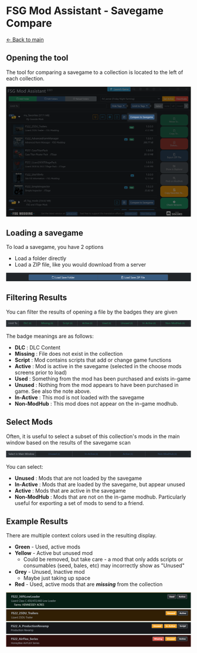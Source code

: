 # FSG Mod Assistant - Savegame Compare

[← Back to main](index.html)

## Opening the tool

The tool for comparing a savegame to a collection is located to the left of each collection.

![Main Window](img/savegame-001.png)

## Loading a savegame

To load a savegame, you have 2 options

- Load a folder directly
- Load a ZIP file, like you would download from a server

![Alt text](img/savegame-008.png)

## Filtering Results

You can filter the results of opening a file by the badges they are given

![Alt text](img/savegame-007.png)

The badge meanings are as follows:

- **DLC** : DLC Content
- **Missing** : File does not exist in the collection
- **Script** : Mod contains scripts that add or change game functions
- **Active** : Mod is active in the savegame (selected in the choose mods screens prior to load)
- **Used** : Something from the mod has been purchased and exists in-game
- **Unused** : Nothing from the mod appears to have been purchased in game.  See also the note above.
- **In-Active** : This mod is not loaded with the savegame
- **Non-ModHub** : This mod does not appear on the in-game modhub.

## Select Mods

Often, it is useful to select a subset of this collection's mods in the main window based on the results of the savegame scan

![Alt text](img/savegame-006.png)

You can select:

- **Unused** : Mods that are not loaded by the savegame
- **In-Active** : Mods that are loaded by the savegame, but appear unused
- **Active** : Mods that are active in the savegame
- **Non-ModHub** : Mods that are not on the in-game modhub. Particularly useful for exporting a set of mods to send to a friend.

## Example Results

There are multiple context colors used in the resulting display.

- **Green** - Used, active mods
- **Yellow** - Active but unused mod
  - Could be removed, but take care - a mod that only adds scripts or consumables (seed, bales, etc) may incorrectly show as "Unused"
- **Grey** - Unused, Inactive mod
  - Maybe just taking up space
- **Red** - Used, active mods that are ***missing*** from the collection

![Alt text](img/savegame-003.png)  
![Alt text](img/savegame-002.png)
![Alt text](img/savegame-004.png)
![Alt text](img/savegame-005.png)
